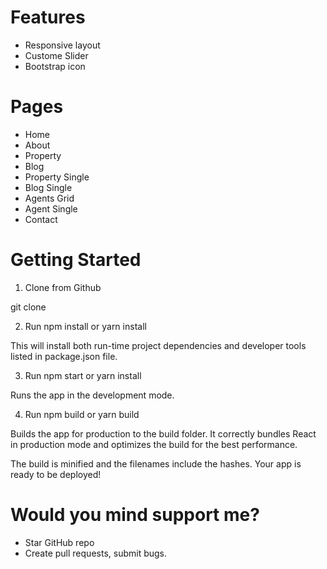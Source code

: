 # Features

* Responsive layout
* Custome Slider
* Bootstrap icon

# Pages

* Home
* About
* Property
* Blog
* Property Single
* Blog Single
* Agents Grid
* Agent Single
* Contact

# Getting Started

1. Clone from Github

git clone

2. Run npm install or yarn install

This will install both run-time project dependencies and developer tools listed in package.json file.

3. Run npm start or yarn install

Runs the app in the development mode.

4. Run npm build or yarn build

Builds the app for production to the build folder. It correctly bundles React in production mode and optimizes the build for the best performance.

The build is minified and the filenames include the hashes. Your app is ready to be deployed!

# Would you mind support me?

* Star GitHub repo
* Create pull requests, submit bugs.
